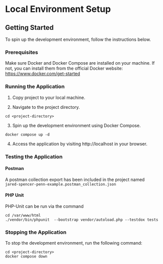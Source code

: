 # Local Environment Setup

## Getting Started

To spin up the development environment, follow the instructions below.

### Prerequisites

Make sure Docker and Docker Compose are installed on your machine. If not, you can install them from the official Docker website: https://www.docker.com/get-started

### Running the Application

1. Copy project to your local machine.

2. Navigate to the project directory.
```shell
cd <project-directory>
```
3. Spin up the development environment using Docker Compose.

```shell
docker compose up -d
```

4. Access the application by visiting http://localhost in your browser.

### Testing the Application

#### Postman
A postman collection export has been included in the project named  
```jared-spencer-penn-example.postman_collection.json``` 

#### PHP Unit
PHP-Unit can be run via the command

````shell
cd /var/www/html
./vendor/bin/phpunit  --bootstrap vendor/autoload.php --testdox tests
````

### Stopping the Application

To stop the development environment, run the following command:
```shell
cd <project-directory>
docker compose down
```
